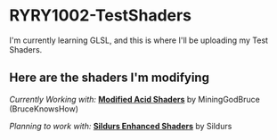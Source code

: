 # RYRY1002-TestShaders
I'm currently learning GLSL, and this is where I'll be uploading my Test Shaders.

## Here are the shaders I'm modifying

*Currently Working with:*
**[Modified Acid Shaders](https://www.dropbox.com/s/xon7szbhosvjp4o/Acid%20Shaders.zip)** by MiningGodBruce (BruceKnowsHow)

*Planning to work with:*
**[Sildurs Enhanced Shaders](https://sildurs-shaders.github.io/downloads/)** by Sildurs
